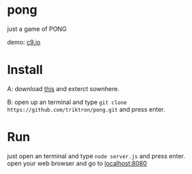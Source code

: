 # pong
just a game of PONG

demo: [c9.io](http://triktron.github.io/Pong.html)


# Install
A: download [this](https://github.com/triktron/pong/archive/v1.2.zip) and exterct sownhere.

B: open up an terminal and type `git clone https://github.com/triktron/pong.git` and press enter.


# Run
just open an terminal and type `node server.js` and press enter.<br>
open your web browser and go to [localhost:8080](localhost:8080)
